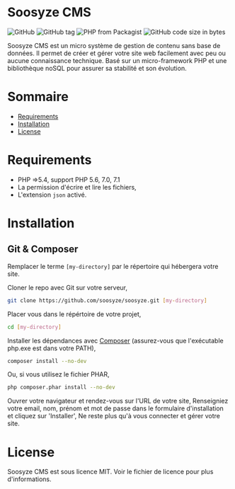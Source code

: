 # Soosyze CMS

![GitHub](https://img.shields.io/github/license/soosyze/soosyze.svg)
![GitHub tag](https://img.shields.io/github/tag/soosyze/soosyze.svg)
![PHP from Packagist](https://img.shields.io/badge/php-%3E%3D5.4-blue.svg)
![GitHub code size in bytes](https://img.shields.io/github/languages/code-size/soosyze/soosyze.svg)

Soosyze CMS est un micro système de gestion de contenu sans base de données. Il permet de créer et gérer votre site web facilement avec peu ou aucune connaissance technique. Basé sur un micro-framework PHP et une bibliothèque noSQL pour assurer sa stabilité et son évolution.

# Sommaire

* [Requirements](/README.md#requirements)
* [Installation](/README.md#installation)
* [License](/README.md#license)

# Requirements

* PHP =>5.4, support PHP 5.6, 7.0, 7.1
* La permission d'écrire et lire les fichiers,
* L'extension `json` activé.

# Installation

## Git & Composer

Remplacer le terme `[my-directory]` par le répertoire qui hébergera votre site.

Cloner le repo avec Git sur votre serveur,
```sh
git clone https://github.com/soosyze/soosyze.git [my-directory]
```

Placer vous dans le répértoire de votre projet,
```sh
cd [my-directory]
```

Installer les dépendances avec [Composer](https://getcomposer.org/) (assurez-vous que l'exécutable php.exe est dans votre PATH),
```sh
composer install --no-dev
```

Ou, si vous utilisez le fichier PHAR,
```sh
php composer.phar install --no-dev
```

Ouvrer votre navigateur et rendez-vous sur l'URL de votre site,
Renseigniez votre email, nom, prénom et mot de passe dans le formulaire d'installation et cliquez sur 'Installer',
Ne reste plus qu'à vous connecter et gérer votre site.

# License

Soosyze CMS est sous licence MIT. Voir le fichier de licence pour plus d'informations.